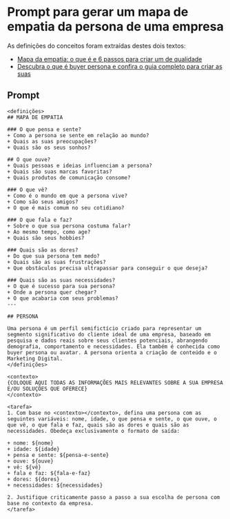 # Prompt para gerar um mapa de empatia da persona de uma empresa

As definições do conceitos foram extraídas destes dois textos: 

+ [Mapa da empatia: o que é e 6 passos para criar um de qualidade](https://www.rdstation.com/blog/marketing/mapa-da-empatia/)
+ [Descubra o que é buyer persona e confira o guia completo para criar as suas](https://rockcontent.com/br/blog/personas/)

## Prompt

```
<definições>
## MAPA DE EMPATIA

### O que pensa e sente? 
+ Como a persona se sente em relação ao mundo?
+ Quais as suas preocupações?
+ Quais são os seus sonhos? 

## O que ouve?
+ Quais pessoas e ideias influenciam a persona?
+ Quais são suas marcas favoritas?
+ Quais produtos de comunicação consome?

### O que vê?
+ Como é o mundo em que a persona vive?
+ Como são seus amigos?
+ O que é mais comum no seu cotidiano?

### O que fala e faz?
+ Sobre o que sua persona costuma falar?
+ Ao mesmo tempo, como age?
+ Quais são seus hobbies?

### Quais são as dores?
+ Do que sua persona tem medo?
+ Quais são as suas frustrações?
+ Que obstáculos precisa ultrapassar para conseguir o que deseja?

### Quais são as suas necessidades?
+ O que é sucesso para sua persona?
+ Onde a persona quer chegar?
+ O que acabaria com seus problemas?
---

## PERSONA

Uma persona é um perfil semifictício criado para representar um segmento significativo do cliente ideal de uma empresa, baseado em pesquisa e dados reais sobre seus clientes potenciais, abrangendo demografia, comportamento e necessidades. Ela também é conhecida como buyer persona ou avatar. A persona orienta a criação de conteúdo e o Marketing Digital.
</definições>

<contexto>
{COLOQUE AQUI TODAS AS INFORMAÇÕES MAIS RELEVANTES SOBRE A SUA EMPRESA E/OU SOLUÇÕES QUE OFERECE}
</contexto>

<tarefa>
1. Com base no <contexto></contexto>, defina uma persona com as seguintes variáveis: nome, idade, o que pensa e sente, o que ouve, o que vê, o que fala e faz, quais são as dores e quais são as necessidades. Obedeça exclusivamente o formato de saída: 

+ nome: ${nome}
+ idade: ${idade}
+ pensa e sente: ${pensa-e-sente}
+ ouve: ${ouve}
+ vê: ${vê}
+ fala e faz: ${fala-e-faz}
+ dores: ${dores}
+ necessidades: ${necessidades}

2. Justifique criticamente passo a passo a sua escolha de persona com base no contexto da empresa.
</tarefa>
```
